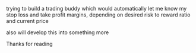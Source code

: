 trying to build a trading buddy which would automatically let me know my stop loss and take profit margins, depending on desired risk to reward ratio and current price

also will develop this into something more

Thanks for reading 